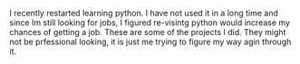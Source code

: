 I recently restarted learning python.
I have not used it in a long time and since Im still looking for jobs, I figured re-visintg python would increase my chances of getting a job.
These are some of the projects I did. They might not be prfessional looking, it is just me trying to figure my way agin through it.
